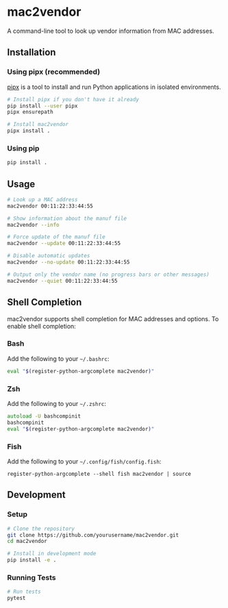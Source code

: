 # mac2vendor

A command-line tool to look up vendor information from MAC addresses.

## Installation

### Using pipx (recommended)

[pipx](https://pypa.github.io/pipx/) is a tool to install and run Python applications in isolated environments.

```bash
# Install pipx if you don't have it already
pip install --user pipx
pipx ensurepath

# Install mac2vendor
pipx install .
```

### Using pip

```bash
pip install .
```

## Usage

```bash
# Look up a MAC address
mac2vendor 00:11:22:33:44:55

# Show information about the manuf file
mac2vendor --info

# Force update of the manuf file
mac2vendor --update 00:11:22:33:44:55

# Disable automatic updates
mac2vendor --no-update 00:11:22:33:44:55

# Output only the vendor name (no progress bars or other messages)
mac2vendor --quiet 00:11:22:33:44:55
```

## Shell Completion

mac2vendor supports shell completion for MAC addresses and options. To enable shell completion:

### Bash

Add the following to your `~/.bashrc`:

```bash
eval "$(register-python-argcomplete mac2vendor)"
```

### Zsh

Add the following to your `~/.zshrc`:

```zsh
autoload -U bashcompinit
bashcompinit
eval "$(register-python-argcomplete mac2vendor)"
```

### Fish

Add the following to your `~/.config/fish/config.fish`:

```fish
register-python-argcomplete --shell fish mac2vendor | source
```

## Development

### Setup

```bash
# Clone the repository
git clone https://github.com/yourusername/mac2vendor.git
cd mac2vendor

# Install in development mode
pip install -e .
```

### Running Tests

```bash
# Run tests
pytest
